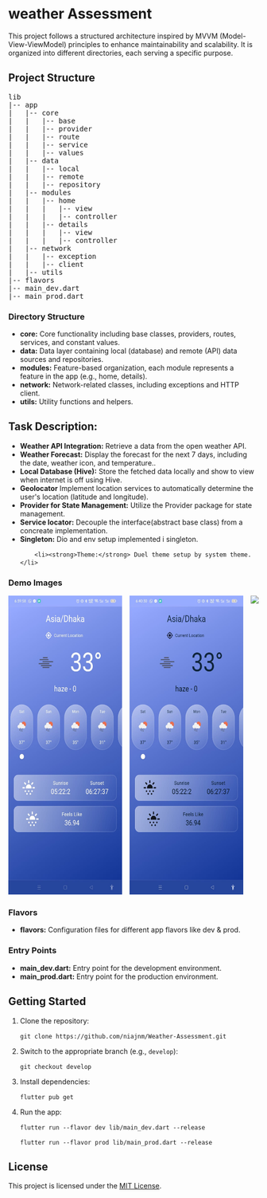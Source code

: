 <h1>weather Assessment</h1>

<p>This project follows a structured architecture inspired by MVVM (Model-View-ViewModel) principles to enhance maintainability and scalability. It is organized into different directories, each serving a specific purpose.</p>

<h2>Project Structure</h2>

<pre>
lib
|-- app
|   |-- core
|   |   |-- base
|   |   |-- provider
|   |   |-- route
|   |   |-- service
|   |   |-- values
|   |-- data
|   |   |-- local
|   |   |-- remote
|   |   |-- repository
|   |-- modules
|   |   |-- home
|   |   |   |-- view
|   |   |   |-- controller
|   |   |-- details
|   |   |   |-- view
|   |   |   |-- controller
|   |-- network
|   |   |-- exception
|   |   |-- client
|   |-- utils
|-- flavors
|-- main_dev.dart
|-- main_prod.dart
</pre>

<h3>Directory Structure</h3>

<ul>
  <li><strong>core:</strong> Core functionality including base classes, providers, routes, services, and constant values.</li>
  <li><strong>data:</strong> Data layer containing local (database) and remote (API) data sources and repositories.</li>
  <li><strong>modules:</strong> Feature-based organization, each module represents a feature in the app (e.g., home, details).</li>
  <li><strong>network:</strong> Network-related classes, including exceptions and HTTP client.</li>
  <li><strong>utils:</strong> Utility functions and helpers.</li>
</ul>



<h2>Task Description:</h2>

<ul>
  <li><strong>Weather API Integration:</strong> Retrieve a data from the open weather  API.</li>
  <li><strong>Weather Forecast:</strong> Display the forecast for the next 7 days, including the date, weather icon, and temperature..</li>
  <li><strong>Local Database (Hive):</strong> Store the fetched data locally and show to view when internet is off using Hive.</li>
  <li><strong>Geolocator</strong> Implement location services to automatically determine the user's location (latitude and longitude).</li>
    <li><strong>Provider for State Management:</strong> Utilize the Provider package for state management.</li>
  <li><strong>Service locator:</strong> Decouple the interface(abstract base class) from a concreate implementation.</li>
    <li><strong>Singleton:</strong> Dio and env setup implemented i singleton.</li>
    
        <li><strong>Theme:</strong> Duel theme setup by system theme.</li>
</ul>



<h3>Demo Images</h3>
<div style="display:flex">
  <div style="margin-right:15px">
    <img src="images/home_light.jpeg" height="600"/>
  </div>
  <div style="margin-right:15px">
    <img src="images/home_dark.jpeg" height="600"/>
  </div>
  <div>
    <img src="images/details.jpeg" height="600"/>
  </div>
</div>

<h3>Flavors</h3>

<ul>
  <li><strong>flavors:</strong> Configuration files for different app flavors like dev & prod.</li>
</ul>

<h3>Entry Points</h3>

<ul>
  <li><strong>main_dev.dart:</strong> Entry point for the development environment.</li>
  <li><strong>main_prod.dart:</strong> Entry point for the production environment.</li>
</ul>

<h2>Getting Started</h2>

<ol>
  <li>Clone the repository:</li>

  <pre><code>git clone https://github.com/niajnm/Weather-Assessment.git</code></pre>

  <li>Switch to the appropriate branch (e.g., <code>develop</code>):</li>

  <pre><code>git checkout develop</code></pre>

  <li>Install dependencies:</li>

  <pre><code>flutter pub get</code></pre>

  <li>Run the app:</li>

  <pre><code>flutter run --flavor dev lib/main_dev.dart --release</code></pre>
  <pre><code>flutter run --flavor prod lib/main_prod.dart --release</code></pre>
</ol>


<h2>License</h2>

<p>This project is licensed under the <a href="LICENSE">MIT License</a>.</p>
